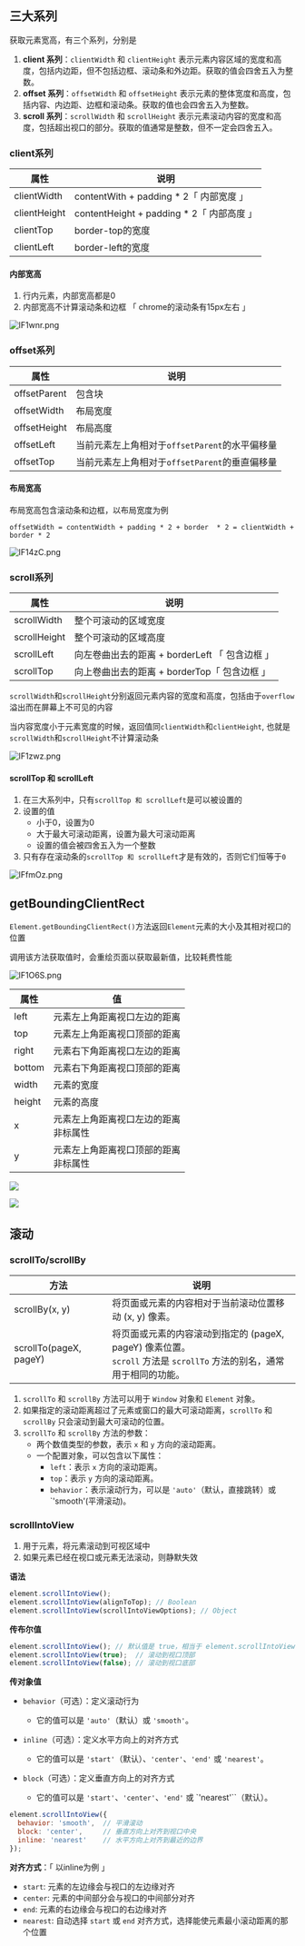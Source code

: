 ## 三大系列

获取元素宽高，有三个系列，分别是

1. **client 系列**：`clientWidth` 和 `clientHeight` 表示元素内容区域的宽度和高度，包括内边距，但不包括边框、滚动条和外边距。获取的值会四舍五入为整数。
2. **offset 系列**：`offsetWidth` 和 `offsetHeight` 表示元素的整体宽度和高度，包括内容、内边距、边框和滚动条。获取的值也会四舍五入为整数。
3. **scroll 系列**：`scrollWidth` 和 `scrollHeight` 表示元素滚动内容的宽度和高度，包括超出视口的部分。获取的值通常是整数，但不一定会四舍五入。



### client系列

| 属性         | 说明                                      |
| ------------ | ----------------------------------------- |
| clientWidth  | contentWith + padding * 2「 内部宽度 」   |
| clientHeight | contentHeight + padding * 2「 内部高度 」 |
| clientTop    | border-top的宽度                          |
| clientLeft   | border-left的宽度                         |



#### 内部宽高

1. 行内元素，内部宽高都是0
2. 内部宽高不计算滚动条和边框 「 chrome的滚动条有15px左右 」

![IF1wnr.png](https://p3-juejin.byteimg.com/tos-cn-i-k3u1fbpfcp/f88aae1df6874fa39a0bdcf6d60acbef~tplv-k3u1fbpfcp-zoom-1.image) 





### offset系列

| 属性         | 说明                                           |
| ------------ | ---------------------------------------------- |
| offsetParent | 包含块                                         |
| offsetWidth  | 布局宽度                                       |
| offsetHeight | 布局高度                                       |
| offsetLeft   | 当前元素左上角相对于`offsetParent`的水平偏移量 |
| offsetTop    | 当前元素左上角相对于`offsetParent`的垂直偏移量 |



#### 布局宽高

布局宽高包含滚动条和边框，以布局宽度为例

`offsetWidth = contentWidth + padding * 2 + border  * 2 = clientWidth + border * 2`

![IF14zC.png](https://p3-juejin.byteimg.com/tos-cn-i-k3u1fbpfcp/92f1679cf941470b87e5d7e14db683a3~tplv-k3u1fbpfcp-zoom-1.image) 



### scroll系列

| 属性         | 说明                                           |
| ------------ | ---------------------------------------------- |
| scrollWidth  | 整个可滚动的区域宽度                           |
| scrollHeight | 整个可滚动的区域高度                           |
| scrollLeft   | 向左卷曲出去的距离 + borderLeft 「 包含边框 」 |
| scrollTop    | 向上卷曲出去的距离 + borderTop「 包含边框 」   |



`scrollWidth`和`scrollHeight`分别返回元素内容的宽度和高度，包括由于`overflow`溢出而在屏幕上不可见的内容

当内容宽度小于元素宽度的时候，返回值同`clientWidth`和`clientHeight`, 也就是`scrollWidth`和`scrollHeight`不计算滚动条

![IF1zwz.png](https://p3-juejin.byteimg.com/tos-cn-i-k3u1fbpfcp/a60e4e9218524dc59155b228d46df708~tplv-k3u1fbpfcp-zoom-1.image) 



#### scrollTop 和 scrollLeft

1. 在三大系列中，只有`scrollTop 和 scrollLeft`是可以被设置的
2. 设置的值
   + 小于0，设置为0
   + 大于最大可滚动距离，设置为最大可滚动距离
   + 设置的值会被四舍五入为一个整数
3. 只有存在滚动条的`scrollTop 和 scrollLeft`才是有效的，否则它们恒等于`0`

![IFfmOz.png](https://p3-juejin.byteimg.com/tos-cn-i-k3u1fbpfcp/609bc2dd9d9344c5a3d71ef77334531f~tplv-k3u1fbpfcp-zoom-1.image) 



## getBoundingClientRect

`Element.getBoundingClientRect()`方法返回`Element`元素的大小及其相对视口的位置

调用该方法获取值时，会重绘页面以获取最新值，比较耗费性能

![IF1O6S.png](https://p3-juejin.byteimg.com/tos-cn-i-k3u1fbpfcp/973e69402b1c472498fde44fe789dc79~tplv-k3u1fbpfcp-zoom-1.image) 

| 属性   | 值                                         |
| ------ | ------------------------------------------ |
| left   | 元素左上角距离视口左边的距离               |
| top    | 元素左上角距离视口顶部的距离               |
| right  | 元素右下角距离视口左边的距离               |
| bottom | 元素右下角距离视口顶部的距离               |
| width  | 元素的宽度                                 |
| height | 元素的高度                                 |
| x      | 元素左上角距离视口左边的距离<br />非标属性 |
| y      | 元素左上角距离视口顶部的距离<br />非标属性 |

![](https://p3-juejin.byteimg.com/tos-cn-i-k3u1fbpfcp/2d569af7d2d64163b1f79ae5475a2103~tplv-k3u1fbpfcp-zoom-1.image) 

![](https://p3-juejin.byteimg.com/tos-cn-i-k3u1fbpfcp/663892633550467eb70028e3023847e3~tplv-k3u1fbpfcp-zoom-1.image) 



## 滚动

### scrollTo/scrollBy

| 方法                   | 说明                                                         |
| ---------------------- | ------------------------------------------------------------ |
| scrollBy(x, y)         | 将页面或元素的内容相对于当前滚动位置移动 (x, y) 像素。       |
| scrollTo(pageX, pageY) | 将页面或元素的内容滚动到指定的 (pageX, pageY) 像素位置。<br />`scroll` 方法是 `scrollTo` 方法的别名，通常用于相同的功能。 |

1. `scrollTo` 和 `scrollBy` 方法可以用于 `Window` 对象和 `Element` 对象。
2. 如果指定的滚动距离超过了元素或窗口的最大可滚动距离，`scrollTo` 和 `scrollBy` 只会滚动到最大可滚动的位置。
3. `scrollTo` 和 `scrollBy` 方法的参数：
   + 两个数值类型的参数，表示 `x` 和 `y` 方向的滚动距离。
   + 一个配置对象，可以包含以下属性：
     - `left`：表示 `x` 方向的滚动距离。
     - `top`：表示 `y` 方向的滚动距离。
     - `behavior`：表示滚动行为，可以是 `'auto'`（默认，直接跳转）或 `'smooth'(平滑滚动)。



### scrollIntoView

1. 用于元素，将元素滚动到可视区域中
1. 如果元素已经在视口或元素无法滚动，则静默失效



**语法**

```js
element.scrollIntoView();
element.scrollIntoView(alignToTop); // Boolean
element.scrollIntoView(scrollIntoViewOptions); // Object
```



**传布尔值**

```ts
element.scrollIntoView(); // 默认值是 true，相当于 element.scrollIntoView(true)
element.scrollIntoView(true);  // 滚动到视口顶部
element.scrollIntoView(false); // 滚动到视口底部
```



**传对象值**

- `behavior`（可选）：定义滚动行为
  - 它的值可以是 `'auto'`（默认）或 `'smooth'`。

- `inline`（可选）：定义水平方向上的对齐方式
  - 它的值可以是 `'start'`（默认）、`'center'`、`'end'` 或 `'nearest'`。

- `block`（可选）：定义垂直方向上的对齐方式
  - 它的值可以是 `'start'`、`'center'`、`'end'` 或 `'nearest'``（默认）。


```javascript
element.scrollIntoView({
  behavior: 'smooth',  // 平滑滚动
  block: 'center',     // 垂直方向上对齐到视口中央
  inline: 'nearest'    // 水平方向上对齐到最近的边界
});
```



**对齐方式**：「 以inline为例 」

+ `start`:  元素的左边缘会与视口的左边缘对齐
+ `center`:  元素的中间部分会与视口的中间部分对齐
+ `end`:  元素的右边缘会与视口的右边缘对齐
+ `nearest`:  自动选择 `start` 或 `end` 对齐方式，选择能使元素最小滚动距离的那个位置
